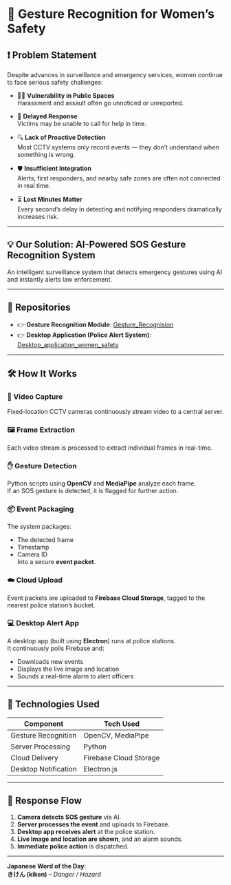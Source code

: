 # 🙌 Gesture Recognition for Women’s Safety

## ❗ Problem Statement

Despite advances in surveillance and emergency services, women continue to face serious safety challenges:

- 🚶‍♀️ **Vulnerability in Public Spaces**  
  Harassment and assault often go unnoticed or unreported.

- 📵 **Delayed Response**  
  Victims may be unable to call for help in time.

- 🔍 **Lack of Proactive Detection**  
  Most CCTV systems only record events — they don’t understand when something is wrong.

- 🛡️ **Insufficient Integration**  
  Alerts, first responders, and nearby safe zones are often not connected in real time.

- ⏳ **Lost Minutes Matter**  
  Every second’s delay in detecting and notifying responders dramatically increases risk.

---

## 💡 Our Solution: AI-Powered SOS Gesture Recognition System

An intelligent surveillance system that detects emergency gestures using AI and instantly alerts law enforcement.

---

## 🔗 Repositories

- 👉 **Gesture Recognition Module**: [Gesture_Recognision](https://github.com/liyakhathshaik/Gesture_Recognision)  
- 👉 **Desktop Application (Police Alert System)**: [Desktop_application_women_safety](https://github.com/liyakhathshaik/Desktop_application_women_safety)

---

## 🛠️ How It Works

### 🎥 Video Capture
Fixed-location CCTV cameras continuously stream video to a central server.

### 🖼️ Frame Extraction
Each video stream is processed to extract individual frames in real-time.

### ✋ Gesture Detection
Python scripts using **OpenCV** and **MediaPipe** analyze each frame.  
If an SOS gesture is detected, it is flagged for further action.

### 📦 Event Packaging
The system packages:
- The detected frame
- Timestamp
- Camera ID  
Into a secure **event packet**.

### ☁️ Cloud Upload
Event packets are uploaded to **Firebase Cloud Storage**, tagged to the nearest police station’s bucket.

### 💻 Desktop Alert App
A desktop app (built using **Electron**) runs at police stations.  
It continuously polls Firebase and:
- Downloads new events
- Displays the live image and location
- Sounds a real-time alarm to alert officers

---

## 🧰 Technologies Used

| Component              | Tech Used              |
|------------------------|------------------------|
| Gesture Recognition    | OpenCV, MediaPipe      |
| Server Processing      | Python                 |
| Cloud Delivery         | Firebase Cloud Storage |
| Desktop Notification   | Electron.js            |

---

## 🚓 Response Flow

1. **Camera detects SOS gesture** via AI.  
2. **Server processes the event** and uploads to Firebase.  
3. **Desktop app receives alert** at the police station.  
4. **Live image and location are shown**, and an alarm sounds.  
5. **Immediate police action** is dispatched.

---

**Japanese Word of the Day**:  
**きけん (kiken)** – *Danger / Hazard*
